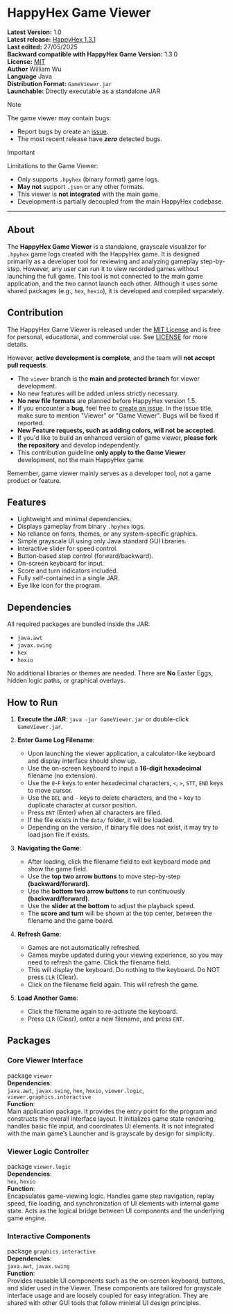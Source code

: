 # HappyHex Game Viewer

**Latest Version:** 1.0  
**Latest release:** [HappyHex 1.3.1](https://github.com/williamwutq/game_HappyHex/releases/tag/v1.3.1)  
**Last edited:** 27/05/2025  
**Backward compatible with HappyHex Game Version:** 1.3.0  
**License:** [MIT](LICENSE)  
**Author** William Wu  
**Language** Java  
**Distribution Format:** `GameViewer.jar`  
**Launchable:** Directly executable as a standalone JAR

> [!NOTE]
> The game viewer may contain bugs:  
> - Report bugs by create an [issue](https://github.com/williamwutq/game_HappyHex/issues).
> - The most recent release have ***zero*** detected bugs.

> [!IMPORTANT]
> Limitations to the Game Viewer:  
> - Only supports `.hpyhex` (binary format) game logs.
> - **May not** support `.json` or any other formats.
> - This viewer is **not integrated** with the main game.
> - Development is partially decoupled from the main HappyHex codebase.

---

## About
The **HappyHex Game Viewer** is a standalone, grayscale visualizer for `.hpyhex` game logs created with the HappyHex game.
It is designed primarily as a developer tool for reviewing and analyzing gameplay step-by-step. However, any user can run
it to view recorded games without launching the full game. This tool is not connected to the main game application, and
the two cannot launch each other. Although it uses some shared packages (e.g., `hex`, `hexio`), it is developed and
compiled separately.

## Contribution

The HappyHex Game Viewer is released under the [MIT License](https://opensource.org/licenses/MIT) and is free for
personal, educational, and commercial use. See [LICENSE](LICENSE) for more details.  

However, **active development is complete**, and the team will **not accept pull requests**.  

- The `viewer` branch is the **main and protected branch** for viewer development.  
- No new features will be added unless strictly necessary.  
- **No new file formats** are planned before HappyHex version 1.5.  
- If you encounter a **bug**, feel free to [create an issue](https://github.com/williamwutq/game_HappyHex/issues).
  In the issue title, make sure to mention "Viewer" or "Game Viewer". Bugs will be fixed if reported.  
- **New Feature requests, such as adding colors, will not be accepted.**  
- If you'd like to build an enhanced version of game viewer, **please fork the repository** and develop independently.  
- This contribution guideline **only apply to the Game Viewer** development, not the main HappyHex game.  

Remember, game viewer mainly serves as a developer tool, not a game product or feature.  

## Features

- Lightweight and minimal dependencies.
- Displays gameplay from binary `.hpyhex` logs.
- No reliance on fonts, themes, or any system-specific graphics.
- Simple grayscale UI using only Java standard GUI libraries.
- Interactive slider for speed control.
- Button-based step control (forward/backward).
- On-screen keyboard for input.
- Score and turn indicators included.
- Fully self-contained in a single JAR.
- Eye like icon for the program.

## Dependencies

All required packages are bundled inside the JAR:

- `java.awt`
- `javax.swing`
- `hex`
- `hexio`

No additional libraries or themes are needed. There are **No** Easter Eggs, hidden logic paths, or graphical overlays.

## How to Run

1. **Execute the JAR**:
   ```java -jar GameViewer.jar```
   or double-click `GameViewer.jar`.

2. **Enter Game Log Filename**:
    - Upon launching the viewer application, a calculator-like keyboard and display interface should show up.
    - Use the on-screen keyboard to input a **16-digit hexadecimal** filename (no extension).
    - Use the `0`-`F` keys to enter hexadecimal characters, `<`, `>`, `STT`, `END` keys to move cursor.
    - Use the `DEL` and `-` keys to delete characters, and the `+` key to duplicate character at cursor position.
    - Press `ENT` (Enter) when all characters are filled.
    - If the file exists in the `data/` folder, it will be loaded.
    - Depending on the version, if binary file does not exist, it may try to load json file if exists.

3. **Navigating the Game**:
    - After loading, click the filename field to exit keyboard mode and show the game field.
    - Use the **top two arrow buttons** to move step-by-step **(backward/forward)**.
    - Use the **bottom two arrow buttons** to run continuously **(backward/forward)**.
    - Use the **slider at the bottom** to adjust the playback speed.
    - The **score and turn** will be shown at the top center, between the filename and the game board.

4. **Refresh Game**:
   - Games are not automatically refreshed.
   - Games maybe updated during your viewing experience, so you may need to refresh the game. Click the filename field.
   - This will display the keyboard. Do nothing to the keyboard. Do NOT press `CLR` (Clear).
   - Click on the filename field again. This will refresh the game.

5. **Load Another Game**:
    - Click the filename again to re-activate the keyboard.
    - Press `CLR` (Clear), enter a new filename, and press `ENT`.

## Packages

### Core Viewer Interface
package `viewer`  
**Dependencies**:  
`java.awt`, `javax.swing`, `hex`, `hexio`, `viewer.logic`, `viewer.graphics.interactive`  
**Function**:  
Main application package. It provides the entry point for the program and constructs the overall interface layout.
It initializes game state rendering, handles basic file input, and coordinates UI elements. It is not integrated
with the main game’s Launcher and is grayscale by design for simplicity.

### Viewer Logic Controller
package `viewer.logic`  
**Dependencies**:  
`hex`, `hexio`  
**Function**:  
Encapsulates game-viewing logic. Handles game step navigation, replay speed, file loading, and synchronization of
UI elements with internal game state. Acts as the logical bridge between UI components and the underlying game engine.

### Interactive Components
package `graphics.interactive`  
**Dependencies**:  
`java.awt`, `javax.swing`  
**Function**:  
Provides reusable UI components such as the on-screen keyboard, buttons, and slider used in the Viewer. These
components are tailored for grayscale interface usage and are loosely coupled for easy integration. They are
shared with other GUI tools that follow minimal UI design principles.